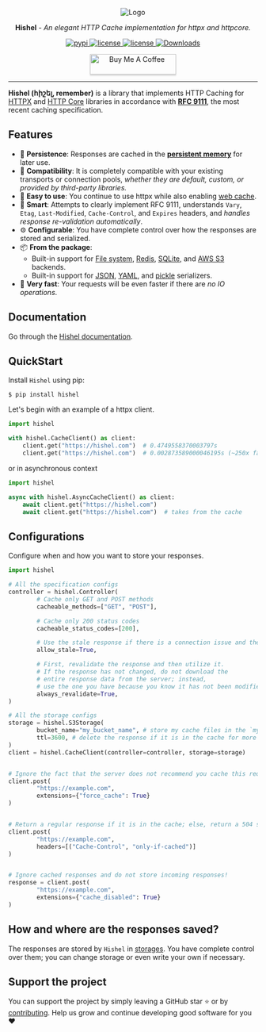 <p align="center" class="logo">
    <div align="center">
        <picture>
            <source media="(prefers-color-scheme: dark)" srcset="https://raw.githubusercontent.com/karpetrosyan/hishel/master/docs/static/Shelkopryad_350x250_yellow.png">
            <source media="(prefers-color-scheme: light)" srcset="https://raw.githubusercontent.com/karpetrosyan/hishel/master/docs/static/Shelkopryad_350x250_black.png">
            <img alt="Logo" src="https://raw.githubusercontent.com/karpetrosyan/hishel/master/docs/static/Shelkopryad_350x250_yellow.png">
        </picture>
    </div>
</p>



<p align="center"><strong>Hishel</strong> <em>- An elegant HTTP Cache implementation for httpx and httpcore.</em></p>

<p align="center">

  <a href="https://pypi.org/project/hishel">
      <img src="https://img.shields.io/pypi/v/hishel.svg" alt="pypi">
  </a>

  <a href="https://img.shields.io/pypi/l/hishel">
      <img src="https://img.shields.io/pypi/l/hishel" alt="license">
  </a>

  <a href="https://img.shields.io/codecov/c/github/karpetrosyan/hishel">
      <img src="https://img.shields.io/codecov/c/github/karpetrosyan/hishel" alt="license">
  </a>

  <a href="https://github.com/karpetrosyan/hishel">
      <img src="https://img.shields.io/pypi/dm/hishel.svg" alt="Downloads">
  </a>
</p>

<p align="center">
    <a href="https://buymeacoffee.com/karpetrosyan" target="_blank"><img src="https://www.buymeacoffee.com/assets/img/custom_images/orange_img.png" alt="Buy Me A Coffee" style="height: 41px !important;width: 174px !important;box-shadow: 0px 3px 2px 0px rgba(190, 190, 190, 0.5) !important;-webkit-box-shadow: 0px 3px 2px 0px rgba(190, 190, 190, 0.5) !important;" ></a>
</p>

-----

**Hishel (հիշել, remember)** is a library that implements HTTP Caching for [HTTPX](https://github.com/encode/httpx) and [HTTP Core](https://github.com/encode/httpcore) libraries in accordance with [**RFC 9111**](https://www.rfc-editor.org/rfc/rfc9111.html), the most recent caching specification.

## Features

- 💾 **Persistence**: Responses are cached in the [**persistent memory**](https://en.m.wikipedia.org/wiki/Persistent_memory) for later use.
- 🤲 **Compatibility**: It is completely compatible with your existing transports or connection pools, *whether they are default, custom, or provided by third-party libraries.*
- 🤗 **Easy to use**: You continue to use httpx while also enabling [web cache](https://en.wikipedia.org/wiki/Web_cache).
- 🧠 **Smart**: Attempts to clearly implement RFC 9111, understands `Vary`, `Etag`, `Last-Modified`,  `Cache-Control`, and `Expires` headers, and *handles response re-validation automatically*.
- ⚙️  **Configurable**: You have complete control over how the responses are stored and serialized.
- 📦 **From the package**:
    - Built-in support for [File system](https://en.wikipedia.org/wiki/File_system), [Redis](https://en.wikipedia.org/wiki/Redis), [SQLite](https://en.wikipedia.org/wiki/SQLite), and [AWS S3](https://aws.amazon.com/s3/) backends.
    - Built-in support for [JSON](https://en.wikipedia.org/wiki/JSON), [YAML](https://en.wikipedia.org/wiki/YAML), and [pickle](https://docs.python.org/3/library/pickle.html) serializers.
- 🚀 **Very fast**: Your requests will be even faster if there are *no IO operations*.

## Documentation
Go through the [Hishel documentation](https://hishel.com).

## QuickStart

Install `Hishel` using pip:
``` shell
$ pip install hishel
```

Let's begin with an example of a httpx client.

```python
import hishel

with hishel.CacheClient() as client:
    client.get("https://hishel.com")  # 0.4749558370003797s
    client.get("https://hishel.com")  # 0.002873589000046195s (~250x faster!)
```

or in asynchronous context

```python
import hishel

async with hishel.AsyncCacheClient() as client:
    await client.get("https://hishel.com")
    await client.get("https://hishel.com")  # takes from the cache
```

## Configurations

Configure when and how you want to store your responses.

```python
import hishel

# All the specification configs
controller = hishel.Controller(
        # Cache only GET and POST methods
        cacheable_methods=["GET", "POST"],

        # Cache only 200 status codes
        cacheable_status_codes=[200],

        # Use the stale response if there is a connection issue and the new response cannot be obtained.
        allow_stale=True,

        # First, revalidate the response and then utilize it.
        # If the response has not changed, do not download the
        # entire response data from the server; instead,
        # use the one you have because you know it has not been modified.
        always_revalidate=True,
)

# All the storage configs
storage = hishel.S3Storage(
        bucket_name="my_bucket_name", # store my cache files in the `my_bucket_name` bucket
        ttl=3600, # delete the response if it is in the cache for more than an hour
)
client = hishel.CacheClient(controller=controller, storage=storage)


# Ignore the fact that the server does not recommend you cache this request!
client.post(
        "https://example.com",
        extensions={"force_cache": True}
)


# Return a regular response if it is in the cache; else, return a 504 status code. DO NOT SEND A REQUEST!
client.post(
        "https://example.com",
        headers=[("Cache-Control", "only-if-cached")]
)


# Ignore cached responses and do not store incoming responses!
response = client.post(
        "https://example.com",
        extensions={"cache_disabled": True}
)
```

## How and where are the responses saved?

The responses are stored by `Hishel` in [storages](https://hishel.com/userguide/#storages).
You have complete control over them; you can change storage or even write your own if necessary.


## Support the project

You can support the project by simply leaving a GitHub star ⭐ or by [contributing](https://hishel.com/contributing/).
Help us grow and continue developing good software for you ❤️

